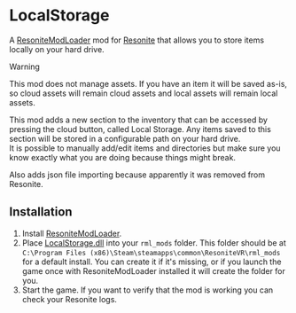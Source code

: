 # LocalStorage

A [ResoniteModLoader](https://github.com/resonite-modding-group/ResoniteModLoader) mod for [Resonite](https://resonite.com/) that allows you to store items locally on your hard drive.<br>

> [!WARNING]
> This mod does not manage assets. If you have an item it will be saved as-is, so cloud assets will remain cloud assets and local assets will remain local assets.

This mod adds a new section to the inventory that can be accessed by pressing the cloud button, called Local Storage.
Any items saved to this section will be stored in a configurable path on your hard drive.<br>
It is possible to manually add/edit items and directories but make sure you know exactly what you are doing because things might break.

Also adds json file importing because apparently it was removed from Resonite.

## Installation
1. Install [ResoniteModLoader](https://github.com/resonite-modding-group/ResoniteModLoader).
1. Place [LocalStorage.dll](https://github.com/art0007i/LocalStorage/releases/latest/download/LocalStorage.dll) into your `rml_mods` folder. This folder should be at `C:\Program Files (x86)\Steam\steamapps\common\ResoniteVR\rml_mods` for a default install. You can create it if it's missing, or if you launch the game once with ResoniteModLoader installed it will create the folder for you.
1. Start the game. If you want to verify that the mod is working you can check your Resonite logs.
